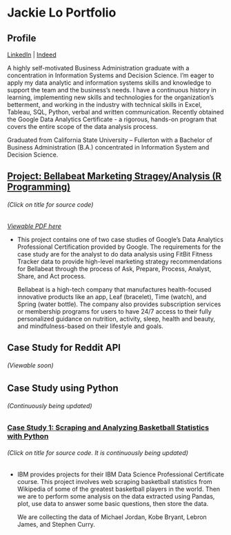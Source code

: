 # Jackie Lo Portfolio

## Profile
[LinkedIn](https://www.linkedin.com/in/jackie-lo/)  |   [Indeed](https://my.indeed.com/p/jackiel-84jwhto)

A highly self-motivated Business Administration graduate with a concentration in Information Systems and Decision Science. I’m eager to apply my data analytic and information systems skills and knowledge to support the team and the business’s needs. I have a continuous history in learning, implementing new skills and technologies for the organization’s betterment, and working in the industry with technical skills in Excel, Tableau, SQL, Python, verbal and written communication. Recently obtained the Google Data Analytics Certificate - a rigorous, hands-on program that covers the entire scope of the data analysis process.

Graduated from California State University – Fullerton with a Bachelor of Business Administration (B.A.) concentrated in Information System and Decision Science.

## [Project: Bellabeat Marketing Stragey/Analysis (R Programming)](https://github.com/liljsl/Jackie_Lo_Portfolio/blob/main/bellabeat_case_study.Rmd)
###### *(Click on title for source code)*
*[Viewable PDF here](https://github.com/liljsl/Jackie_Lo_Portfolio/blob/main/bellabeat_case_study.pdf)* 

* This project contains one of two case studies of Google’s Data Analytics Professional Certification provided by Google. The requirements for the case study are for the analyst to do data analysis using FitBit Fitness Tracker data to provide high-level marketing strategy recommendations for Bellabeat through the process of Ask, Prepare, Process, Analyst, Share, and Act process.
  
  Bellabeat is a high-tech company that manufactures health-focused innovative products like an app, Leaf (bracelet), Time (watch), and Spring (water bottle). The company also provides subscription services or membership programs for users to have 24/7 access to their fully personalized guidance on nutrition, activity, sleep, health and beauty, and mindfulness-based on their lifestyle and goals.
  
## Case Study for Reddit API
###### *(Viewable soon)*

## Case Study using Python
###### *(Continuously being updated)*

### [Case Study 1: Scraping and Analyzing Basketball Statistics with Python](https://github.com/liljsl/Jackie_Lo_Portfolio/blob/main/IBM_Python%20Data%20Analytic.ipynb)
###### *(Click on title for source code. It is continuously being updated)*
* IBM provides projects for their IBM Data Science Professional Certificate course. This project involves web scraping basketball statistics from Wikipedia of some of the greatest basketball players in the world. Then we are to perform some analysis on the data extracted using Pandas, plot, use data to answer some basic questions, then store the data. 
  
  We are collecting the data of Michael Jordan, Kobe Bryant, Lebron James, and Stephen Curry.
